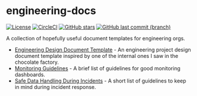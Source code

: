 # engineering-docs

[![License](https://img.shields.io/badge/License-Apache%202.0-blue.svg)](https://opensource.org/licenses/Apache-2.0)
[![CircleCI](https://circleci.com/gh/unixorn/chocolate-factory-engineering-docs.svg?style=shield)](https://circleci.com/gh/unixorn/chocolate-factory-engineering-docs)
[![GitHub stars](https://img.shields.io/github/stars/unixorn/engineering-docs.svg)](https://github.com/unixorn/engineering-docs/stargazers)
[![GitHub last commit (branch)](https://img.shields.io/github/last-commit/unixorn/engineering-docs/master.svg)](https://github.com/unixorn/engineering-docs)

A collection of hopefully useful document templates for engineering orgs.

* [Engineering Design Document Template](https://github.com/unixorn/engineering-docs/blob/master/Engineering_Design_Document.md) - An engineering project design document template inspired by one of the internal ones I saw in the chocolate factory.
* [Monitoring Guidelines](https://github.com/unixorn/engineering-docs/blob/master/Monitoring-Guidelines.md) - A brief list of guidelines for good monitoring dashboards.
* [Safe Data Handling During Incidents](https://github.com/unixorn/engineering-docs/blob/master/Safe_Data_Handling_During_Incidents.md) - A short list of guidelines to keep in mind during incident response.
